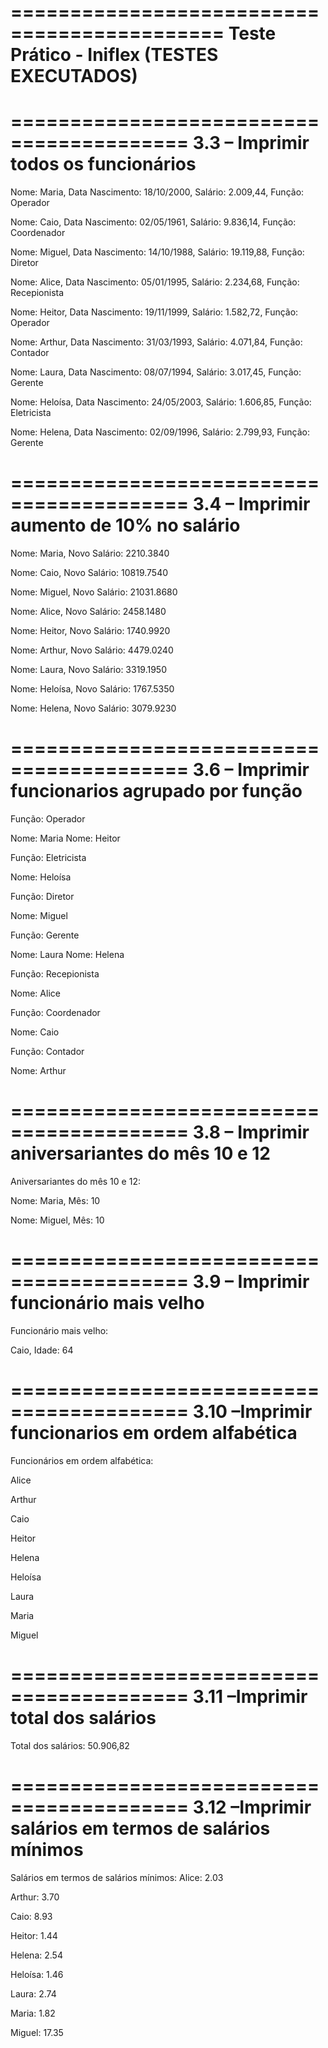 
============================================
Teste Prático - Iniflex (TESTES EXECUTADOS) 
============================================


=========================================
3.3 – Imprimir todos os funcionários
=========================================

Nome: Maria, Data Nascimento: 18/10/2000, Salário: 2.009,44, Função: Operador

Nome: Caio, Data Nascimento: 02/05/1961, Salário: 9.836,14, Função: Coordenador

Nome: Miguel, Data Nascimento: 14/10/1988, Salário: 19.119,88, Função: Diretor

Nome: Alice, Data Nascimento: 05/01/1995, Salário: 2.234,68, Função: Recepionista

Nome: Heitor, Data Nascimento: 19/11/1999, Salário: 1.582,72, Função: Operador

Nome: Arthur, Data Nascimento: 31/03/1993, Salário: 4.071,84, Função: Contador

Nome: Laura, Data Nascimento: 08/07/1994, Salário: 3.017,45, Função: Gerente

Nome: Heloísa, Data Nascimento: 24/05/2003, Salário: 1.606,85, Função: Eletricista

Nome: Helena, Data Nascimento: 02/09/1996, Salário: 2.799,93, Função: Gerente

=========================================
3.4 – Imprimir aumento de 10% no salário
=========================================

Nome: Maria, Novo Salário: 2210.3840

Nome: Caio, Novo Salário: 10819.7540

Nome: Miguel, Novo Salário: 21031.8680

Nome: Alice, Novo Salário: 2458.1480

Nome: Heitor, Novo Salário: 1740.9920

Nome: Arthur, Novo Salário: 4479.0240

Nome: Laura, Novo Salário: 3319.1950

Nome: Heloísa, Novo Salário: 1767.5350

Nome: Helena, Novo Salário: 3079.9230

=========================================
3.6 – Imprimir funcionarios agrupado por função
=========================================

Função: Operador

  Nome: Maria
  Nome: Heitor
  
Função: Eletricista

  Nome: Heloísa
  
Função: Diretor

  Nome: Miguel
  
Função: Gerente

  Nome: Laura
  Nome: Helena
  
Função: Recepionista

  Nome: Alice
  
Função: Coordenador

  Nome: Caio
  
Função: Contador

  Nome: Arthur

=========================================
3.8 – Imprimir aniversariantes do mês 10 e 12
=========================================

Aniversariantes do mês 10 e 12:

Nome: Maria, Mês: 10

Nome: Miguel, Mês: 10

=========================================
3.9 – Imprimir funcionário mais velho
=========================================

Funcionário mais velho:

Caio, Idade: 64

=========================================
3.10 –Imprimir funcionarios em ordem alfabética
=========================================

Funcionários em ordem alfabética:

Alice

Arthur

Caio

Heitor

Helena

Heloísa

Laura

Maria

Miguel

=========================================
3.11 –Imprimir total dos salários
=========================================

Total dos salários:
50.906,82

=========================================
3.12 –Imprimir salários em termos de salários mínimos
=========================================

Salários em termos de salários mínimos:
Alice: 2.03

Arthur: 3.70

Caio: 8.93

Heitor: 1.44

Helena: 2.54

Heloísa: 1.46

Laura: 2.74

Maria: 1.82

Miguel: 17.35
